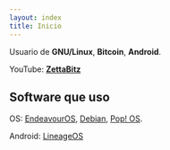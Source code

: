 ```yaml
---
layout: index
title: Inicio
---
```


Usuario de **GNU/Linux**,  **Bitcoin**,  **Android**.

YouTube: [**ZettaBitz**](https://youtube.com/%40ZettaBitz)

## Software que uso

OS: [EndeavourOS](https://endeavouros.com/), [Debian](https://www.debian.org), [Pop! OS](https://pop.system76.com).

Android: [LineageOS](https://lineageos.org/)


